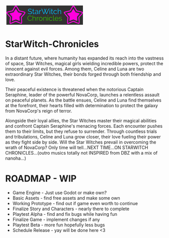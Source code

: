 ![StarWitch Chronicles](assets/img/logo.png)
# StarWitch-Chronicles

In a distant future, where humanity has expanded its reach into the vastness of space, Star Witches, magical girls wielding incredible powers, protect the innocent against evil forces. Among them, Celine and Luna are two extraordinary Star Witches, their bonds forged through both friendship and love.

Their peaceful existence is threatened when the notorious Captain Seraphine, leader of the powerful NovaCorp, launches a relentless assault on peaceful planets. As the battle ensues, Celine and Luna find themselves at the forefront, their hearts filled with determination to protect the galaxy from NovaCorp's reign of terror.

Alongside their loyal allies, the Star Witches master their magical abilities and confront Captain Seraphine's menacing forces. Each encounter pushes them to their limits, but they refuse to surrender. Through countless trials and tribulations, Celine and Luna grow closer, their love fueling their power as they fight side by side. Will the Star Witches prevail in overcoming the wrath of NovaCorp? Only time will tell...NEXT TIME...ON STARWITCH CHRONICLES...(outro musics totally not INSPIRED from DBZ with a mix of nanoha...)

# ROADMAP - WIP
- Game Engine - Just use Godot or make own?
- Basic Assets - find free assets and make some own
- Working Prototype - find out if game even worth to continue
- Finalize Story and Characters - nearly there to complete
- Playtest Alpha - find and fix bugs while having fun
- Finalize Game - implement changes if any
- Playtest Beta - more fun hopefully less bugs
- Schedule Release - yay will be done here <3
